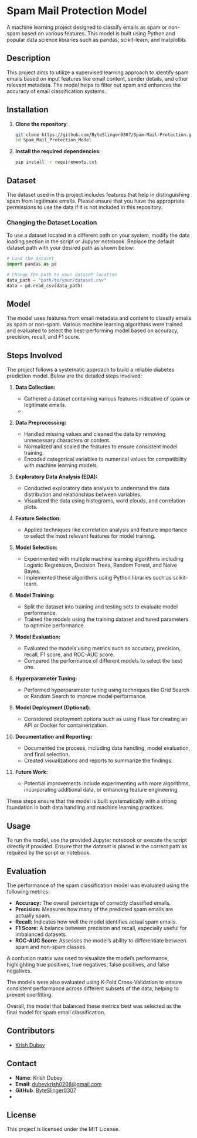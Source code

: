 # Spam Mail Protection Model

A machine learning project designed to classify emails as spam or non-spam based on various features. This model is built using Python and popular data science libraries such as pandas, scikit-learn, and matplotlib.

## Description

This project aims to utilize a supervised learning approach to identify spam emails based on input features like email content, sender details, and other relevant metadata. The model helps to filter out spam and enhances the accuracy of email classification systems.

## Installation

1. **Clone the repository**:
    ```bash
    git clone https://github.com/ByteSlinger0307/Spam-Mail-Protection.git
    cd Spam_Mail_Protection_Model
    ```

2. **Install the required dependencies**:
    ```bash
    pip install -r requirements.txt
    ```

## Dataset
The dataset used in this project includes features that help in distinguishing spam from legitimate emails. Please ensure that you have the appropriate permissions to use the data if it is not included in this repository.

### Changing the Dataset Location
To use a dataset located in a different path on your system, modify the data loading section in the script or Jupyter notebook. Replace the default dataset path with your desired path as shown below:

```python
# Load the dataset
import pandas as pd

# Change the path to your dataset location
data_path = "path/to/your/dataset.csv"
data = pd.read_csv(data_path)
```

## Model
The model uses features from email metadata and content to classify emails as spam or non-spam. Various machine learning algorithms were trained and evaluated to select the best-performing model based on accuracy, precision, recall, and F1 score.

## Steps Involved

The project follows a systematic approach to build a reliable diabetes prediction model. Below are the detailed steps involved:

1. **Data Collection:**
   - Gathered a dataset containing various features indicative of spam or legitimate emails.
   - 
2. **Data Preprocessing:**
   - Handled missing values and cleaned the data by removing unnecessary characters or content.
   - Normalized and scaled the features to ensure consistent model training.
   - Encoded categorical variables to numerical values for compatibility with machine learning models.

3. **Exploratory Data Analysis (EDA):**
   - Conducted exploratory data analysis to understand the data distribution and relationships between variables.
   - Visualized the data using histograms, word clouds, and correlation plots.

4. **Feature Selection:**
   - Applied techniques like correlation analysis and feature importance to select the most relevant features for model training.

5. **Model Selection:**
   - Experimented with multiple machine learning algorithms including Logistic Regression, Decision Trees, Random Forest, and Naive Bayes.
   - Implemented these algorithms using Python libraries such as scikit-learn.

6. **Model Training:**
   - Split the dataset into training and testing sets to evaluate model performance.
   - Trained the models using the training dataset and tuned parameters to optimize performance.

7. **Model Evaluation:**
   - Evaluated the models using metrics such as accuracy, precision, recall, F1 score, and ROC-AUC score.
   - Compared the performance of different models to select the best one.
     
8. **Hyperparameter Tuning:**
   - Performed hyperparameter tuning using techniques like Grid Search or Random Search to improve model performance.

9. **Model Deployment (Optional):**
   - Considered deployment options such as using Flask for creating an API or Docker for containerization.

10. **Documentation and Reporting:**
    - Documented the process, including data handling, model evaluation, and final selection.
    - Created visualizations and reports to summarize the findings.
      
11. **Future Work:**
    - Potential improvements include experimenting with more algorithms, incorporating additional data, or enhancing feature engineering.

These steps ensure that the model is built systematically with a strong foundation in both data handling and machine learning practices.

## Usage
To run the model, use the provided Jupyter notebook or execute the script directly if provided. Ensure that the dataset is placed in the correct path as required by the script or notebook.

## Evaluation

The performance of the spam classification model was evaluated using the following metrics:

- **Accuracy:** The overall percentage of correctly classified emails.
- **Precision:** Measures how many of the predicted spam emails are actually spam.
- **Recall:** Indicates how well the model identifies actual spam emails.
- **F1 Score:** A balance between precision and recall, especially useful for imbalanced datasets.
- **ROC-AUC Score:** Assesses the model’s ability to differentiate between spam and non-spam classes.

A confusion matrix was used to visualize the model’s performance, highlighting true positives, true negatives, false positives, and false negatives.

The models were also evaluated using K-Fold Cross-Validation to ensure consistent performance across different subsets of the data, helping to prevent overfitting.

Overall, the model that balanced these metrics best was selected as the final model for spam email classification.

## Contributors

- [Krish Dubey](https://github.com/ByteSlinger0307)

## Contact

- **Name**: Krish Dubey
- **Email**: [dubeykrish0208@gmail.com](mailto:dubeykrish0208@gmail.com)
- **GitHub**: [ByteSlinger0307](https://github.com/ByteSlinger0307)
- 
## License
This project is licensed under the MIT License.
